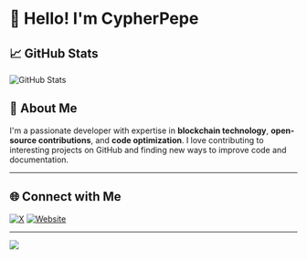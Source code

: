 # 👋 Hello! I'm CypherPepe

## 📈 GitHub Stats

![GitHub Stats](https://github-readme-stats.vercel.app/api?username=cypherpepe&show_icons=true&theme=cobalt)
<!-- ![Top Languages/](https://github-readme-stats.vercel.app/api/top-langs/?username=cypherpepe&layout=compact&theme=cobalt)-->

## 🌟 About Me

I'm a passionate developer with expertise in **blockchain technology**, **open-source contributions**, and **code optimization**. I love contributing to interesting projects on GitHub and finding new ways to improve code and documentation.

---

## 🌐 Connect with Me

[![X](https://img.shields.io/badge/X-%40cypherpepe-blue)](https://x.com/cypher_frog)
[![Website](https://img.shields.io/badge/Farcaster-%40cypherfrog.eth-purple)](https://warpcast.com/cypherfrog.eth)

---
[![](https://visitcount.itsvg.in/api?id=cypherpepe&icon=0&color=0)](https://visitcount.itsvg.in)
